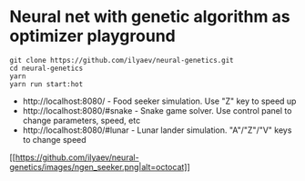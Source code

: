 # Neural net with genetic algorithm as optimizer playground
```
git clone https://github.com/ilyaev/neural-genetics.git
cd neural-genetics
yarn
yarn run start:hot
```

- http://localhost:8080/ - Food seeker simulation. Use "Z" key to speed up
- http://localhost:8080/#snake - Snake game solver. Use control panel to change parameters, speed, etc
- http://localhost:8080/#lunar - Lunar lander simulation. "A"/"Z"/"V" keys to change speed

[[https://github.com/ilyaev/neural-genetics/images/ngen_seeker.png|alt=octocat]]

